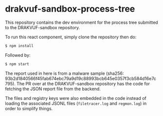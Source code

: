 # drakvuf-sandbox-process-tree
This repository contains the dev environment for the process tree submitted to the DRAKVUF-sandbox repository.

To run this react component, simply clone the repository then do:

```bash
$ npm install
```

Followed by:
```bash
$ npm start
```

The report used in here is from a malware sample (sha256: 93b2d1840566f45fab674ebc79a9d19c88993bcb645e0357f3cb584d16e7c795). The PR over at the DRAKVUF-sandbox repository has the code for fetching the JSON report file from the backend.

The files and registry keys were also embedded in the code instead of loading the associated JSONL files (`filetracer.log` and `regmon.log`) in order to simplify things.
